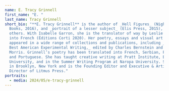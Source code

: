 ```yaml
---
name: E. Tracy Grinnell
first_name: "E. "
last_name: Tracy Grinnell
short_bio: "**E. Tracy Grinnell** is the author of _Hell Figures_ (Nightboat
  Books, 2016), and _portrait of a lesser subject_ (Elis Press, 2015), among
  others. With Isabelle Garron, she is the translator of way by Leslie Scalapino
  into French (Éditions Corti 2020). Her poetry, essays and visual art have also
  appeared in a wide range of collections and publications, including _BAX 2016:
  Best American Experimental Writing,_ edited by Charles Bernstein and Tracie
  Morris. Grinnell’s poetry has been translated into French, Serbian, Polish,
  and Portuguese. She has taught creative writing at Pratt Institute, Brown
  University, and in the Summer Writing Program at Naropa University. She lives
  in Brooklyn, New York and is the Founding Editor and Executive & Artistic
  Director of Litmus Press."
portraits:
  - media: 2024/05/e-tracy-grinnell
---
```

